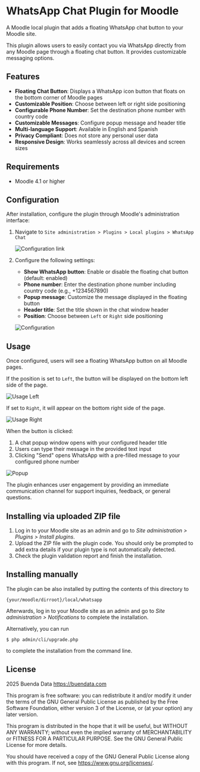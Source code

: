 # WhatsApp Chat Plugin for Moodle

A Moodle local plugin that adds a floating WhatsApp chat button to your Moodle site.

This plugin allows users to easily contact you via WhatsApp directly from any Moodle page through a floating chat button. It provides customizable messaging options.

## Features

- **Floating Chat Button**: Displays a WhatsApp icon button that floats on the bottom corner of Moodle pages
- **Customizable Position**: Choose between left or right side positioning
- **Configurable Phone Number**: Set the destination phone number with country code
- **Customizable Messages**: Configure popup message and header title
- **Multi-language Support**: Available in English and Spanish
- **Privacy Compliant**: Does not store any personal user data
- **Responsive Design**: Works seamlessly across all devices and screen sizes

## Requirements

- Moodle 4.1 or higher

## Configuration

After installation, configure the plugin through Moodle's administration interface:

1. Navigate to `Site administration > Plugins > Local plugins > WhatsApp Chat`

   ![Configuration link](./__docs__/images/local_whatsapp_configuration_link.png)

2. Configure the following settings:
   - **Show WhatsApp button**: Enable or disable the floating chat button (default: enabled)
   - **Phone number**: Enter the destination phone number including country code (e.g., +1234567890)
   - **Popup message**: Customize the message displayed in the floating button
   - **Header title**: Set the title shown in the chat window header
   - **Position**: Choose between `Left` or `Right` side positioning

    ![Configuration](./__docs__/images/local_whatsapp_configuration.png)

## Usage

Once configured, users will see a floating WhatsApp button on all Moodle pages.

If the position is set to `Left`, the button will be displayed on the bottom left side of the page. 

![Usage Left](./__docs__/images/local_whatsapp_usage_left.png)

If set to `Right`, it will appear on the bottom right side of the page.

![Usage Right](./__docs__/images/local_whatsapp_usage_right.png)

When the button is clicked:

1. A chat popup window opens with your configured header title
2. Users can type their message in the provided text input
3. Clicking "Send" opens WhatsApp with a pre-filled message to your configured phone number

![Popup](./__docs__/images/local_whatsapp_popup.png)

The plugin enhances user engagement by providing an immediate communication channel for support inquiries, feedback, or general questions.

## Installing via uploaded ZIP file ##

1. Log in to your Moodle site as an admin and go to _Site administration >
   Plugins > Install plugins_.
2. Upload the ZIP file with the plugin code. You should only be prompted to add
   extra details if your plugin type is not automatically detected.
3. Check the plugin validation report and finish the installation.

## Installing manually ##

The plugin can be also installed by putting the contents of this directory to

    {your/moodle/dirroot}/local/whatsapp

Afterwards, log in to your Moodle site as an admin and go to _Site administration >
Notifications_ to complete the installation.

Alternatively, you can run

    $ php admin/cli/upgrade.php

to complete the installation from the command line.

## License ##

2025 Buenda Data <https://buendata.com>

This program is free software: you can redistribute it and/or modify it under
the terms of the GNU General Public License as published by the Free Software
Foundation, either version 3 of the License, or (at your option) any later
version.

This program is distributed in the hope that it will be useful, but WITHOUT ANY
WARRANTY; without even the implied warranty of MERCHANTABILITY or FITNESS FOR A
PARTICULAR PURPOSE.  See the GNU General Public License for more details.

You should have received a copy of the GNU General Public License along with
this program.  If not, see <https://www.gnu.org/licenses/>.
